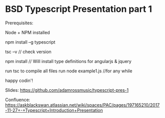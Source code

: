# BSD Typescript Presentation part 1

Prerequisites:

Node + NPM installed

npm install –g typescript

tsc –v // check version

npm install // Will install type definitions for angularjs & jquery

run tsc to compile all files
run node example1.js //for any while

happy codin'!

Slides: https://github.com/adamrossmusic/typescript-pres-1 

Confluence: https://askblackswan.atlassian.net/wiki/spaces/PAC/pages/197165210/2017-11-27+-+Typescript+Introduction+Presentation

